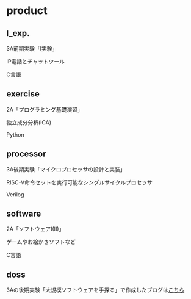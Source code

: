 # product
## I_exp.
3A前期実験「I実験」

IP電話とチャットツール

C言語


## exercise
2A「プログラミング基礎演習」

独立成分分析(ICA)

Python


## processor
3A後期実験「マイクロプロセッサの設計と実装」

RISC-V命令セットを実行可能なシングルサイクルプロセッサ

Verilog


## software
2A「ソフトウェアI(II)」

ゲームやお絵かきソフトなど

C言語


## doss
3Aの後期実験「大規模ソフトウェアを手探る」で作成したブログは[こちら](https://doss2021-7.hatenadiary.com/)
